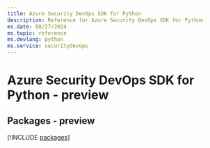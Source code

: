```yaml
---
title: Azure Security DevOps SDK for Python
description: Reference for Azure Security DevOps SDK for Python
ms.date: 08/27/2024
ms.topic: reference
ms.devlang: python
ms.service: securitydevops
---
```

# Azure Security DevOps SDK for Python - preview
## Packages - preview
[!INCLUDE [packages](security-devops-index.md)]